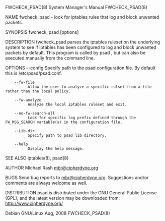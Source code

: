 FWCHECK_PSAD(8)                                               System Manager's Manual                                              FWCHECK_PSAD(8)

NAME
       fwcheck_psad - look for iptables rules that log and block unwanted packets.

SYNOPSIS
       fwcheck_psad [options]

DESCRIPTION
       fwcheck_psad  parses the iptables ruleset on the underlying system to see if iptables has been configured to log and block unwanted packets
       by default. This program is called by psad , but can also be executed manually from the command line.

OPTIONS
        --config
              Specify path to the psad configuration file. By default this is /etc/psad/psad.conf.

        --fw-file
              Allow the user to analyze a specific rulset from a file rather than the local policy.

        --fw-analyze
              Analyze the local iptables ruleset and exit.

        --no-fw-search-all
              Look for specific log prefix defined through the FW_MSG_SEARCH variable(s) in the configuration file.

        --Lib-dir
              Specify path to psad lib directory.

        --help
              Display the help message.

SEE ALSO
       iptables(8), psad(8)

AUTHOR
       Michael Rash <mbr@cipherdyne.org>

BUGS
       Send bug reports to mbr@cipherdyne.org.  Suggestions and/or comments are always welcome as well.

DISTRIBUTION
       psad is distributed under the GNU General Public License (GPL), and the latest version may be downloaded from: http://www.cipherdyne.org/

Debian GNU/Linux                                                     Aug, 2008                                                     FWCHECK_PSAD(8)
